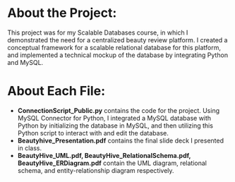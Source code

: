 # About the Project:
This project was for my Scalable Databases course, in which I demonstrated the need for a centralized beauty review platform. I created a conceptual framework for a scalable relational database for this platform, and implemented a technical mockup of the database by integrating Python and MySQL.

# About Each File:
* **ConnectionScript_Public.py** contains the code for the project. Using MySQL Connector for Python, I integrated a MySQL database with Python by initializing the database in MySQL, and then utilizing this Python script to interact with and edit the database.
* **Beautyhive_Presentation.pdf** contains the final slide deck I presented in class.
* **BeautyHive_UML.pdf, BeautyHive_RelationalSchema.pdf, BeautyHive_ERDiagram.pdf** contain the UML diagram, relational schema, and entity-relationship diagram respectively.

